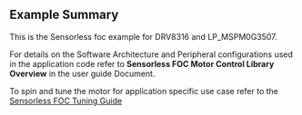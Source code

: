 ## Example Summary

This is the Sensorless foc example for DRV8316 and LP_MSPM0G3507.

For details on the Software Architecture and Peripheral configurations used in the application code refer to **Sensorless FOC Motor Control Library Overview** in the user guide Document.

To spin and tune the motor for application specific use case refer to the [Sensorless FOC Tuning Guide](https://www.ti.com/lit/pdf/SLAU927C)
